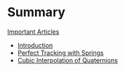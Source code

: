 # Summary

[Important Articles]()

- [Introduction](README.md)
- [Perfect Tracking with Springs](PerfectTrackingwithSprings.md)
- [Cubic Interpolation of Quaternions](CubicInterpolationofQuaternions.md)

